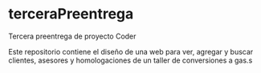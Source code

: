 # terceraPreentrega
Tercera preentrega de proyecto Coder

Este repositorio contiene el diseño de una web para ver, agregar y buscar clientes, asesores y homologaciones de un taller de conversiones a gas.s